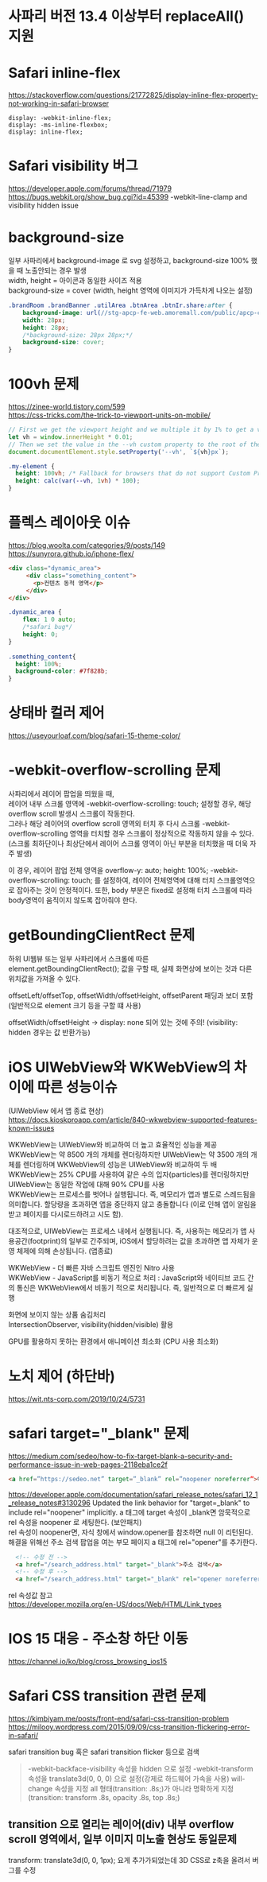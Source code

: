 # 사파리 버전 13.4 이상부터 replaceAll() 지원


# Safari inline-flex
https://stackoverflow.com/questions/21772825/display-inline-flex-property-not-working-in-safari-browser  

```
display: -webkit-inline-flex;
display: -ms-inline-flexbox;
display: inline-flex;
```

# Safari visibility 버그
https://developer.apple.com/forums/thread/71979
https://bugs.webkit.org/show_bug.cgi?id=45399
-webkit-line-clamp and visibility hidden issue  

# background-size
일부 사파리에서 background-image 로 svg 설정하고, background-size 100% 했을 때 노출안되는 경우 발생  
width, height = 아이콘과 동일한 사이즈 적용  
background-size = cover (width, height 영역에 이미지가 가득차게 나오는 설정)  
```css
.brandRoom .brandBanner .utilArea .btnArea .btnIr.share:after {
    background-image: url(//stg-apcp-fe-web.amoremall.com/public/apcp-css/1.8.4-stg1/images/icon_action_share.svg?31a4c7b410be88d8f54d482b3fb230a0=);
    width: 28px;
    height: 28px;
    /*background-size: 28px 28px;*/
    background-size: cover;
}
```


# 100vh 문제  
https://zinee-world.tistory.com/599  
https://css-tricks.com/the-trick-to-viewport-units-on-mobile/  
```javascript
// First we get the viewport height and we multiple it by 1% to get a value for a vh unit
let vh = window.innerHeight * 0.01;
// Then we set the value in the --vh custom property to the root of the document
document.documentElement.style.setProperty('--vh', `${vh}px`);
```
```css
.my-element {
  height: 100vh; /* Fallback for browsers that do not support Custom Properties */
  height: calc(var(--vh, 1vh) * 100);
}
```


# 플렉스 레이아웃 이슈
https://blog.woolta.com/categories/9/posts/149  
https://sunyrora.github.io/iphone-flex/  
```html
<div class="dynamic_area">
     <div class="something_content">
       <p>컨텐츠 동적 영역</p>
     </div>
</div>
```
```css
.dynamic_area {
    flex: 1 0 auto;
    /*safari bug*/
    height: 0;
}
 
.something_content{
  height: 100%;
  background-color: #7f828b;
}
```


# 상태바 컬러 제어
https://useyourloaf.com/blog/safari-15-theme-color/  


# -webkit-overflow-scrolling 문제
사파리에서 레이어 팝업을 띄웠을 때,   
레이어 내부 스크롤 영역에 -webkit-overflow-scrolling: touch; 설정할 경우, 해당 overflow scroll 발생시 스크롤이 작동한다.  
그러나 해당 레이어의 overflow scroll 영역외 터치 후 다시 스크롤 -webkit-overflow-scrolling 영역을 터치할 경우 스크롤이 정상적으로 작동하지 않을 수 있다.   
(스크롤 최하단이나 최상단에서 레이어 스크롤 영역이 아닌 부분을 터치했을 때 더욱 자주 발생)  

이 경우, 레이어 팝업 전체 영역을 overflow-y: auto; height: 100%; -webkit-overflow-scrolling: touch; 를 설정하여, 레이어 전체영역에 대해 터치 스크롤영역으로 잡아주는 것이 안정적이다. 또한, body 부분은 fixed로 설정해 터치 스크롤에 따라 body영역이 움직이지 않도록 잡아줘야 한다.  


# getBoundingClientRect 문제
하위 UI웹뷰 또는 일부 사파리에서 스크롤에 따른 element.getBoundingClientRect(); 값을 구할 때, 실제 화면상에 보이는 것과 다른 위치값을 가져올 수 있다. 

offsetLeft/offsetTop, offsetWidth/offsetHeight, offsetParent
패딩과 보더 포함 (일반적으로 element 크기 등을 구할 떄 사용)  

offsetWidth/offsetHeight -> display: none 되어 있는 것에 주의! (visibility: hidden 경우는 값 반환가능)  


# iOS UIWebView와 WKWebView의 차이에 따른 성능이슈
(UIWebView 에서 앱 종료 현상)  
https://docs.kioskproapp.com/article/840-wkwebview-supported-features-known-issues
  
WKWebView는 UIWebView와 비교하여 더 높고 효율적인 성능을 제공  
WKWebView는 약 8500 개의 개체를 렌더링하지만 UIWebView는 약 3500 개의 개체를 렌더링하며 WKWebView의 성능은 UIWebView와 비교하여 두 배  
WKWebView는 25% CPU를 사용하여 같은 수의 입자(particles)를 렌더링하지만 UIWebView는 동일한 작업에 대해 90% CPU를 사용  
WKWebView는 프로세스를 벗어나 실행됩니다. 즉, 메모리가 앱과 별도로 스레드됨을 의미합니다. 할당량을 초과하면 앱을 중단하지 않고 충돌합니다 (이로 인해 앱이 알림을 받고 페이지를 다시로드하려고 시도 함).  
  
대조적으로, UIWebView는 프로세스 내에서 실행됩니다. 즉, 사용하는 메모리가 앱 사용공간(footprint)의 일부로 간주되며, iOS에서 할당하려는 값을 초과하면 앱 자체가 운영 체제에 의해 손상됩니다. (앱종료)  

WKWebView - 더 빠른 자바 스크립트 엔진인 Nitro 사용   
WKWebView - JavaScript를 비동기 적으로 처리 : JavaScript와 네이티브 코드 간의 통신은 WKWebView에서 비동기 적으로 처리됩니다. 즉, 일반적으로 더 빠르게 실행  

화면에 보이지 않는 상품 숨김처리   
IntersectionObserver, visibility(hidden/visible) 활용   

GPU를 활용하지 못하는 환경에서 애니메이션 최소화 (CPU 사용 최소화)  


# 노치 제어 (하단바)
https://wit.nts-corp.com/2019/10/24/5731  


# safari target="_blank" 문제
https://medium.com/sedeo/how-to-fix-target-blank-a-security-and-performance-issue-in-web-pages-2118eba1ce2f
```html
<a href=”https://sedeo.net” target=”_blank” rel=”noopener noreferrer”>이동</a>
```

https://developer.apple.com/documentation/safari_release_notes/safari_12_1_release_notes#3130296
Updated the link behavior for "target=_blank" to include rel="noopener" implicitly.
a 태그에 target 속성이 _blank면 암묵적으로 rel 속성을 noopener 로 세팅한다.  (보안패치)  
rel 속성이 noopener면, 자식 창에서 window.opener를 참조하면 null 이 리턴된다.  
해결을 위해선 주소 검색 팝업을 여는 부모 페이지 a 태그에 rel="opener"를 추가한다.  
```html
  <!-- 수정 전 -->
  <a href="/search_address.html" target="_blank">주소 검색</a>
  <!-- 수정 후 -->
  <a href="/search_address.html" target="_blank" rel="opener noreferrer">주소 검색</a>
```

rel 속성값 참고  
https://developer.mozilla.org/en-US/docs/Web/HTML/Link_types  


# IOS 15 대응 - 주소창 하단 이동

https://channel.io/ko/blog/cross_browsing_ios15  


# Safari CSS transition 관련 문제

https://kimbiyam.me/posts/front-end/safari-css-transition-problem  
https://milooy.wordpress.com/2015/09/09/css-transition-flickering-error-in-safari/  

safari transition bug 혹은 safari transition flicker 등으로 검색
> -webkit-backface-visibility 속성을 hidden 으로 설정
> -webkit-transform 속성을 translate3d(0, 0, 0) 으로 설정(강제로 하드웨어 가속을 사용)
> will-change 속성을 지정
> all 형태(transition: .8s;)가 아니라 명확하게 지정(transition: transform .8s, opacity .8s, top .8s;)

## transition 으로 열리는 레이어(div) 내부 overflow scroll 영역에서, 일부 이미지 미노출 현상도 동일문제

transform: translate3d(0, 0, 1px); 요게 추가가되었는데 3D CSS로 z축을 올려서 버그를 수정